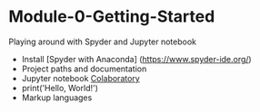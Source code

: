 # Module-0-Getting-Started

Playing around with Spyder and Jupyter notebook

* Install [Spyder with Anaconda] (https://www.spyder-ide.org/)
* Project paths and documentation
* Jupyter notebook [Colaboratory](https://colab.research.google.com)
* print('Hello, World!')
* Markup languages
